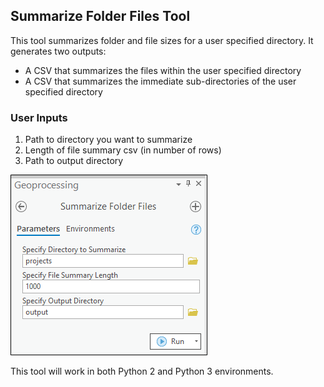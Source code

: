 ## Summarize Folder Files Tool

This tool summarizes folder and file sizes for a user specified directory. It generates two outputs:
- A CSV that summarizes the files within the user specified directory
- A CSV that summarizes the immediate sub-directories of the user specified directory


### User Inputs

1. Path to directory you want to summarize
2. Length of file summary csv (in number of rows)
3. Path to output directory

![screenshot_SummarizeFolderFiles_1.png](/docs/screenshot_SummarizeFolderFiles_1.png?raw=true)

This tool will work in both Python 2 and Python 3 environments.
